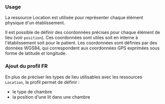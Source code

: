 ### Usage

La ressource Location est utilisée pour représenter chaque élément physique d'un établissement.

Il est possible de définir des coordonnées précises pour chaque élément de lieu (voir `position`). Ces coordonnées sont utiles soit en interne à l'établissement soit pour le patient.
Les coordonnées sont définies par des données WGS84, qui correspondent aux coordonnées GPS exprimées sous forme de latitude et longitude.

### Ajout du profil FR

En plus de préciser les types de lieu utilisables avec les ressources `Location`, le profil permet de définir :
- le type de chambre
- la position d'une lit dans une chambre